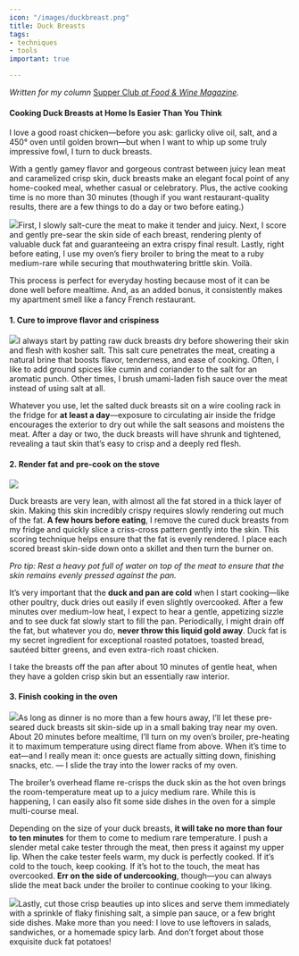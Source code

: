 ```yaml
---
icon: "/images/duckbreast.png"
title: Duck Breasts
tags:
- techniques
- tools
important: true

---
```

_Written for my column_ [Supper Club _at Food & Wine Magazine_](https://www.foodandwine.com/cooking-techniques/hot-peppers-preserving-supper-club)_._

#### Cooking Duck Breasts at Home Is Easier Than You Think

I love a good roast chicken—before you ask: garlicky olive oil, salt, and a 450° oven until golden brown—but when I want to whip up some truly impressive fowl, I turn to duck breasts.

With a gently gamey flavor and gorgeous contrast between juicy lean meat and caramelized crisp skin, duck breasts make an elegant focal point of any home-cooked meal, whether casual or celebratory. Plus, the active cooking time is no more than 30 minutes (though if you want restaurant-quality results, there are a few things to do a day or two before eating.)

![](https://imagesvc.meredithcorp.io/v3/mm/image?url=https%3A%2F%2Fstatic.onecms.io%2Fwp-content%2Fuploads%2Fsites%2F9%2F2020%2F01%2Fcrispy-duck-jonah-reider-FT-BLOG0120-4.jpg)First, I slowly salt-cure the meat to make it tender and juicy. Next, I score and gently pre-sear the skin side of each breast, rendering plenty of valuable duck fat and guaranteeing an extra crispy final result. Lastly, right before eating, I use my oven’s fiery broiler to bring the meat to a ruby medium-rare while securing that mouthwatering brittle skin. Voilà.

This process is perfect for everyday hosting because most of it can be done well before mealtime. And, as an added bonus, it consistently makes my apartment smell like a fancy French restaurant.

#### 1. Cure to improve flavor and crispiness

![](https://imagesvc.meredithcorp.io/v3/mm/image?url=https%3A%2F%2Fstatic.onecms.io%2Fwp-content%2Fuploads%2Fsites%2F9%2F2020%2F01%2Fcrispy-duck-jonah-reider-FT-BLOG0120.jpg)I always start by patting raw duck breasts dry before showering their skin and flesh with kosher salt. This salt cure penetrates the meat, creating a natural brine that boosts flavor, tenderness, and ease of cooking. Often, I like to add ground spices like cumin and coriander to the salt for an aromatic punch. Other times, I brush umami-laden fish sauce over the meat instead of using salt at all.

Whatever you use, let the salted duck breasts sit on a wire cooling rack in the fridge for **at least a day**—exposure to circulating air inside the fridge encourages the exterior to dry out while the salt seasons and moistens the meat. After a day or two, the duck breasts will have shrunk and tightened, revealing a taut skin that’s easy to crisp and a deeply red flesh.

#### 2. Render fat and pre-cook on the stove

![](https://imagesvc.meredithcorp.io/v3/mm/image?url=https%3A%2F%2Fstatic.onecms.io%2Fwp-content%2Fuploads%2Fsites%2F9%2F2020%2F01%2Fcrispy-duck-jonah-reider-FT-BLOG0120-3.jpg)

Duck breasts are very lean, with almost all the fat stored in a thick layer of skin. Making this skin incredibly crispy requires slowly rendering out much of the fat. **A few hours before eating**, I remove the cured duck breasts from my fridge and quickly slice a criss-cross pattern gently into the skin. This scoring technique helps ensure that the fat is evenly rendered. I place each scored breast skin-side down onto a skillet and then turn the burner on.

_Pro tip: Rest a heavy pot full of water on top of the meat to ensure that the skin remains evenly pressed against the pan._

It’s very important that the **duck and pan are cold** when I start cooking—like other poultry, duck dries out easily if even slightly overcooked. After a few minutes over medium-low heat, I expect to hear a gentle, appetizing sizzle and to see duck fat slowly start to fill the pan. Periodically, I might drain off the fat, but whatever you do, **never throw this liquid gold away**. Duck fat is my secret ingredient for exceptional roasted potatoes, toasted bread, sautéed bitter greens, and even extra-rich roast chicken.

I take the breasts off the pan after about 10 minutes of gentle heat, when they have a golden crisp skin but an essentially raw interior.

#### 3. Finish cooking in the oven

![](https://imagesvc.meredithcorp.io/v3/mm/image?url=https%3A%2F%2Fstatic.onecms.io%2Fwp-content%2Fuploads%2Fsites%2F9%2F2020%2F01%2Fcrispy-duck-jonah-reider-FT-BLOG0120-6.jpg)As long as dinner is no more than a few hours away, I’ll let these pre-seared duck breasts sit skin-side up in a small baking tray near my oven. About 20 minutes before mealtime, I’ll turn on my oven’s broiler, pre-heating it to maximum temperature using direct flame from above. When it’s time to eat—and I really mean it: once guests are actually sitting down, finishing snacks, etc. — I slide the tray into the lower racks of my oven.

The broiler’s overhead flame re-crisps the duck skin as the hot oven brings the room-temperature meat up to a juicy medium rare. While this is happening, I can easily also fit some side dishes in the oven for a simple multi-course meal.

Depending on the size of your duck breasts, **it will take no more than four to ten minutes** for them to come to medium rare temperature. I push a slender metal cake tester through the meat, then press it against my upper lip. When the cake tester feels warm, my duck is perfectly cooked. If it’s cold to the touch, keep cooking. If it’s hot to the touch, the meat has overcooked. **Err on the side of undercooking**, though—you can always slide the meat back under the broiler to continue cooking to your liking.

![](https://imagesvc.meredithcorp.io/v3/mm/image?url=https%3A%2F%2Fstatic.onecms.io%2Fwp-content%2Fuploads%2Fsites%2F9%2F2020%2F01%2Fcrispy-duck-plated-jonah-reider-FT-BLOG0120.jpg)Lastly, cut those crisp beauties up into slices and serve them immediately with a sprinkle of flaky finishing salt, a simple pan sauce, or a few bright side dishes. Make more than you need: I love to use leftovers in salads, sandwiches, or a homemade spicy larb. And don’t forget about those exquisite duck fat potatoes!